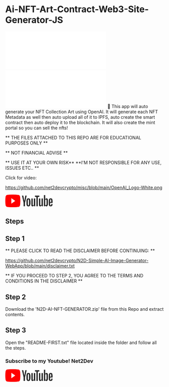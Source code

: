 # Ai-NFT-Art-Contract-Web3-Site-Generator-JS

<row>
<a href="https://bit.ly/3Mq6xRX" target="_blank"><img src="https://github.com/net2devcrypto/misc/blob/main/starton-white.png" width="320" height="120"></a>
<a href="https://bit.ly/3Mq6xRX" target="_blank"><img src="https://github.com/net2devcrypto/misc/blob/main/starton-white.png" width="320" height="120"></a>
</row>
👑 This app will auto generate your NFT Collection Art using OpenAI. It will generate each NFT Metadata as well then auto upload all of it to IPFS, 
auto create the smart contract then auto deploy it to the blockchain. It will also create the mint portal so you can sell the nfts!

** THE FILES ATTACHED TO THIS REPO ARE FOR EDUCATIONAL PURPOSES ONLY **

** NOT FINANCIAL ADVISE **

** USE IT AT YOUR OWN RISK** **I'M NOT RESPONSIBLE FOR ANY USE, ISSUES ETC.. **

Click for video:

https://github.com/net2devcrypto/misc/blob/main/OpenAI_Logo-White.png

<a href="https://youtu.be/Ar_HAWswISY" target="_blank"><img src="https://github.com/net2devcrypto/misc/blob/main/ytlogo2.png" width="150" height="40"></a>

<h2>Steps</h2>

## Step 1

** PLEASE CLICK TO READ THE DISCLAIMER BEFORE CONTINUING: **

https://github.com/net2devcrypto/N2D-Simple-AI-Image-Generator-WebApp/blob/main/disclaimer.txt

** IF YOU PROCEED TO STEP 2, YOU AGREE TO THE TERMS AND CONDITIONS IN THE DISCLAIMER **

## Step 2

Download the 'N2D-AI-NFT-GENERATOR.zip' file from this Repo and extract contents.

## Step 3

Open the "README-FIRST.txt" file located inside the folder and follow all the steps.

<h3>Subscribe to my Youtube! Net2Dev</h3>
<a href="http://youtube.net2dev.io" target="_blank"><img src="https://github.com/net2devcrypto/misc/blob/main/ytlogo2.png" width="150" height="40"></a>

